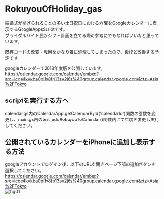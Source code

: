 # RokuyouOfHoliday_gas
結婚式が挙げられることの多い土日祝日における六曜をGoogleカレンダーに表示するGoogleAppsScriptです。  
ブライダルバイト民がシフト計画を立てる際の参考にでもなればいいなと思っています。

既存コードの改変・転用をかなり雑に処理してしまったので、後ほど改善する予定です。

googleカレンダーで2018年度版を公開しています。
https://calendar.google.com/calendar/embed?src=icqe4kvkba0pi1v8fp13sv2j6s%40group.calendar.google.com&ctz=Asia%2FTokyo

## scriptを実行する方へ
calendar.gs内のCalendarApp.getCalendarById('calendarId')関数の引数を変更し、main.gs内のtest_addRokuyouToCalendar()関数内にて年度を変更し実行してください。

## 公開されているカレンダーをiPhoneに追加し表示する方法
googleアカウントでログイン後、以下のURLを開きページ下部の追加ボタンを選択してください。  
https://calendar.google.com/calendar/embed?src=icqe4kvkba0pi1v8fp13sv2j6s%40group.calendar.google.com&ctz=Asia%2FTokyo  
![fig01](https://github.com/Da1sukeKud0/rokuyouOfHoliday_gas/blob/master/img/fig01.jpg)
